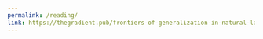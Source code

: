 ```yaml
---
permalink: /reading/
link: https://thegradient.pub/frontiers-of-generalization-in-natural-language-processing/
---
```



